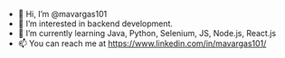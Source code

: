 - 👋 Hi, I’m @mavargas101
- 👀 I’m interested in backend development.
- 🌱 I’m currently learning Java, Python, Selenium, JS, Node.js, React.js
- 📫 You can reach me at https://www.linkedin.com/in/mavargas101/
<!---
mavargas101/mavargas101 is a ✨ special ✨ repository because its `README.md` (this file) appears on your GitHub profile.
You can click the Preview link to take a look at your changes.
--->
